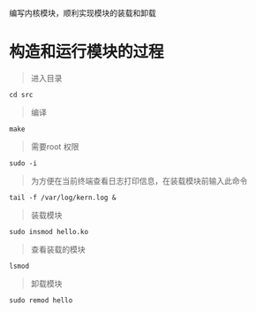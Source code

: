 编写内核模块，顺利实现模块的装载和卸载

# 构造和运行模块的过程

> 进入目录

```
cd src
```
> 编译
```
make
```
> 需要root 权限
```
sudo -i
```
> 为方便在当前终端查看日志打印信息，在装载模块前输入此命令
```
tail -f /var/log/kern.log &
```
> 装载模块
```
sudo insmod hello.ko
```
> 查看装载的模块
```
lsmod
```
> 卸载模块
```
sudo remod hello
```
